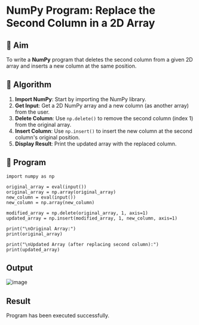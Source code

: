 # NumPy Program: Replace the Second Column in a 2D Array

## 🎯 Aim
To write a **NumPy** program that deletes the second column from a given 2D array and inserts a new column at the same position.

## 🧠 Algorithm
1. **Import NumPy**: Start by importing the NumPy library.
2. **Get Input**: Get a 2D NumPy array and a new column (as another array) from the user.
3. **Delete Column**: Use `np.delete()` to remove the second column (index 1) from the original array.
4. **Insert Column**: Use `np.insert()` to insert the new column at the second column's original position.
5. **Display Result**: Print the updated array with the replaced column.

## 🧾 Program

```
import numpy as np

original_array = eval(input())
original_array = np.array(original_array)
new_column = eval(input())
new_column = np.array(new_column)

modified_array = np.delete(original_array, 1, axis=1)
updated_array = np.insert(modified_array, 1, new_column, axis=1)

print("\nOriginal Array:")
print(original_array)

print("\nUpdated Array (after replacing second column):")
print(updated_array)

```
## Output

![image](https://github.com/user-attachments/assets/f2c3ca10-112b-4e86-9063-3d07fdbde61d)

## Result
Program has been executed successfully.
